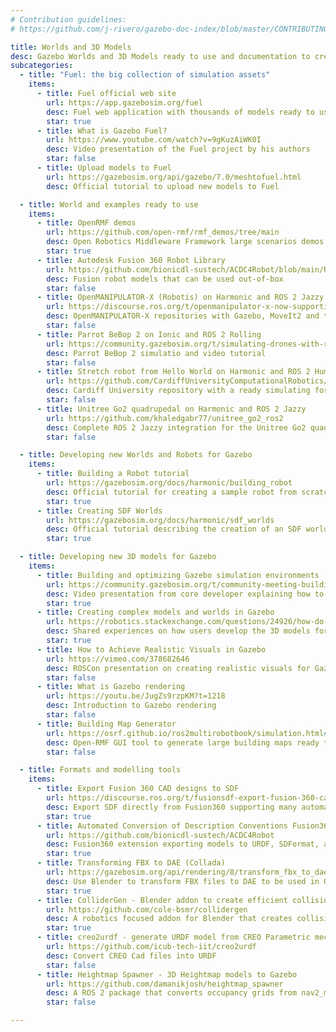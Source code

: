 ```yaml
---
# Contribution guidelines:
# https://github.com/j-rivero/gazebo-doc-index/blob/master/CONTRIBUTING.md

title: Worlds and 3D Models
desc: Gazebo Worlds and 3D Models ready to use and documentation to create new ones
subcategories:
  - title: "Fuel: the big collection of simulation assets"
    items:
      - title: Fuel official web site
        url: https://app.gazebosim.org/fuel
        desc: Fuel web application with thousands of models ready to use (drag and drop into Gazebo)
        star: true
      - title: What is Gazebo Fuel?
        url: https://www.youtube.com/watch?v=9gKuzAiWK0I
        desc: Video presentation of the Fuel project by his authors
        star: false
      - title: Upload models to Fuel
        url: https://gazebosim.org/api/gazebo/7.0/meshtofuel.html
        desc: Official tutorial to upload new models to Fuel

  - title: World and examples ready to use
    items:
      - title: OpenRMF demos
        url: https://github.com/open-rmf/rmf_demos/tree/main
        desc: Open Robotics Middleware Framework large scenarios demos for Gazebo and ROS
        star: true
      - title: Autodesk Fusion 360 Robot Library
        url: https://github.com/bionicdl-sustech/ACDC4Robot/blob/main/RobotLibrary.md
        desc: Fusion robot models that can be used out-of-box
        star: false
      - title: OpenMANIPULATOR-X (Robotis) on Harmonic and ROS 2 Jazzy
        url: https://discourse.ros.org/t/openmanipulator-x-now-supporting-ros-2-jazzy-gazebo-harmonic/42783
        desc: OpenMANIPULATOR-X repositories with Gazebo, MoveIt2 and task planner
        star: false
      - title: Parrot BeBop 2 on Ionic and ROS 2 Rolling
        url: https://community.gazebosim.org/t/simulating-drones-with-ros-2-and-gazebo-a-bebop-2-tutorial/3771
        desc: Parrot BeBop 2 simulatio and video tutorial
        star: false
      - title: Stretch robot from Hello World on Harmonic and ROS 2 Humble
        url: https://github.com/CardiffUniversityComputationalRobotics/stretch_ros2/tree/humble/stretch_gz_sim
        desc: Cardiff University repository with a ready simulating for the Stretch Robot
        star: false
      - title: Unitree Go2 quadrupedal on Harmonic and ROS 2 Jazzy
        url: https://github.com/khaledgabr77/unitree_go2_ros2
        desc: Complete ROS 2 Jazzy integration for the Unitree Go2 quadrupedal robot using the CHAMP controller framework.
        star: false

  - title: Developing new Worlds and Robots for Gazebo
    items:
      - title: Building a Robot tutorial
        url: https://gazebosim.org/docs/harmonic/building_robot
        desc: Official tutorial for creating a sample robot from scratch
        star: true
      - title: Creating SDF Worlds
        url: https://gazebosim.org/docs/harmonic/sdf_worlds
        desc: Official tutorial describing the creation of an SDF world
        star: true

  - title: Developing new 3D models for Gazebo
    items:
      - title: Building and optimizing Gazebo simulation environments
        url: https://community.gazebosim.org/t/community-meeting-building-and-optimizing-gazebo-simulation-environments/2831
        desc: Video presentation from core developer explaining how to achive efficency in complex simulations
        star: true
      - title: Creating complex models and worlds in Gazebo
        url: https://robotics.stackexchange.com/questions/24926/how-do-people-create-complex-models-worlds-in-the-gazebo/
        desc: Shared experiences on how users develop the 3D models for Gazebo
        star: true
      - title: How to Achieve Realistic Visuals in Gazebo
        url: https://vimeo.com/378682646
        desc: ROSCon presentation on creating realistic visuals for Gazebo
        star: false
      - title: What is Gazebo rendering
        url: https://youtu.be/JugZs9rzpKM?t=1218
        desc: Introduction to Gazebo rendering
        star: false
      - title: Building Map Generator
        url: https://osrf.github.io/ros2multirobotbook/simulation.html#building-map-generator
        desc: Open-RMF GUI tool to generate large building maps ready to use in Gazebo
        star: false

  - title: Formats and modelling tools
    items:
      - title: Export Fusion 360 CAD designs to SDF
        url: https://discourse.ros.org/t/fusionsdf-export-fusion-360-cad-designs-to-sdf/39430/1
        desc: Export SDF directly from Fusion360 supporting many automatic features.
        star: true
      - title: Automated Conversion of Description Conventions Fusion360 Add-In.
        url: https://github.com/bionicdl-sustech/ACDC4Robot
        desc: Fusion360 extension exporting models to URDF, SDFormat, and MJCF
        star: true
      - title: Transforming FBX to DAE (Collada)
        url: https://gazebosim.org/api/rendering/8/transform_fbx_to_dae.html
        desc: Use Blender to transform FBX files to DAE to be used in Gazebo
        star: true
      - title: ColliderGen - Blender addon to create efficient collision geometries
        url: https://github.com/cole-bsmr/collidergen
        desc: A robotics focused addon for Blender that creates collision geometry and SDF files.
        star: true
      - title: creo2urdf - generate URDF model from CREO Parametric mechanisms
        url: https://github.com/icub-tech-iit/creo2urdf
        desc: Convert CREO Cad files into URDF
        star: false
      - title: Heightmap Spawner - 3D Heightmap models to Gazebo
        url: https://github.com/damanikjosh/heightmap_spawner
        desc: A ROS 2 package that converts occupancy grids from nav2_map_server into 3D heightmap for Gazebo
        star: false

---
```

